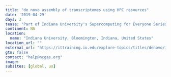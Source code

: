 ```yaml
---
title: "de novo assembly of transcriptomes using HPC resources"
date: '2019-04-29'
days: 3
tease: "Part of Indiana University's Supercomputing for Everyone Series"
continent: NA
location:
  name: "Indiana University, Bloomington, Indiana, United States"
location_url: ""
external_url: "https://ittraining.iu.edu/explore-topics/titles/denovo/index.html"
gtn: false
contact: "help@ncgas.org"
image: 
subsites: [global, us]
---
```

